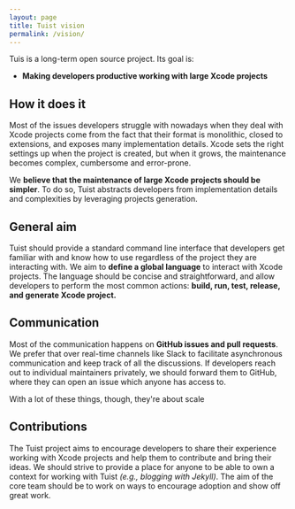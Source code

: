 ```yaml
---
layout: page
title: Tuist vision
permalink: /vision/
---
```


Tuis is a long-term open source project. Its goal is:

- **Making developers productive working with large Xcode projects**

## How it does it
Most of the issues developers struggle with nowadays when they deal with Xcode projects come from the fact that their format is monolithic, closed to extensions, and exposes many implementation details. Xcode sets the right settings up when the project is created, but when it grows, the maintenance becomes complex, cumbersome and error-prone. 

We **believe that the maintenance of large Xcode projects should be simpler**. To do so, Tuist abstracts developers from implementation details and complexities by leveraging projects generation.

## General aim

Tuist should provide a standard command line interface that developers get familiar with and know how to use regardless of the project they are interacting with. We aim to **define a global language** to interact with Xcode projects. The language should be concise and straightforward, and allow developers to perform the most common actions: **build, run, test, release, and generate Xcode project.**

## Communication
Most of the communication happens on **GitHub issues and pull requests**. We prefer that over real-time channels like Slack to facilitate asynchronous communication and keep track of all the discussions. If developers reach out to individual maintainers privately, we should forward them to GitHub, where they can open an issue which anyone has access to.

With a lot of these things, though, they're about scale

## Contributions

The Tuist project aims to encourage developers to share their experience working with Xcode projects and help them to contribute and bring their ideas. We should strive to provide a place for anyone to be able to own a context for working with Tuist *(e.g., blogging with Jekyll)*. The aim of the core team should be to work on ways to encourage adoption and show off great work.